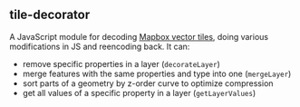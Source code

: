 ## tile-decorator

A JavaScript module for decoding [Mapbox vector tiles](https://github.com/mapbox/vector-tile-spec),
doing various modifications in JS and reencoding back. It can:

- remove specific properties in a layer (`decorateLayer`)
- merge features with the same properties and type into one (`mergeLayer`)
- sort parts of a geometry by z-order curve to optimize compression
- get all values of a specific property in a layer (`getLayerValues`)
